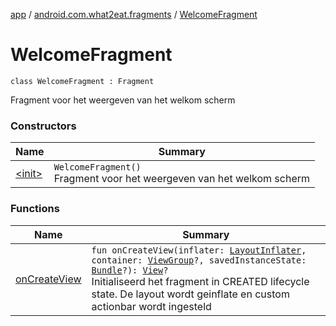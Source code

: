 [app](../../index.md) / [android.com.what2eat.fragments](../index.md) / [WelcomeFragment](./index.md)

# WelcomeFragment

`class WelcomeFragment : Fragment`

Fragment voor het weergeven van het welkom scherm

### Constructors

| Name | Summary |
|---|---|
| [&lt;init&gt;](-init-.md) | `WelcomeFragment()`<br>Fragment voor het weergeven van het welkom scherm |

### Functions

| Name | Summary |
|---|---|
| [onCreateView](on-create-view.md) | `fun onCreateView(inflater: `[`LayoutInflater`](https://developer.android.com/reference/android/view/LayoutInflater.html)`, container: `[`ViewGroup`](https://developer.android.com/reference/android/view/ViewGroup.html)`?, savedInstanceState: `[`Bundle`](https://developer.android.com/reference/android/os/Bundle.html)`?): `[`View`](https://developer.android.com/reference/android/view/View.html)`?`<br>Initialiseerd het fragment in CREATED lifecycle state. De layout wordt geinflate en custom actionbar wordt ingesteld |
